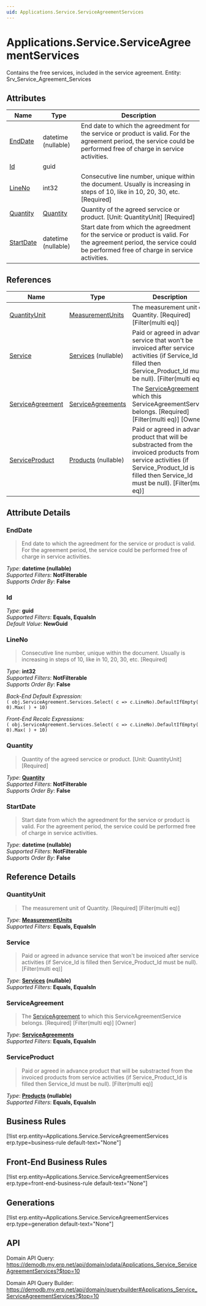 ```yaml
---
uid: Applications.Service.ServiceAgreementServices
---
```

# Applications.Service.ServiceAgreementServices

Contains the free services, included in the service agreement. Entity: Srv_Service_Agreement_Services

## Attributes

| Name | Type | Description |
| ---- | ---- | --- |
| [EndDate](Applications.Service.ServiceAgreementServices.md#enddate) | datetime (nullable) | End date to which the agreedment for the service or product is valid. For the agreement period, the service could be performed free of charge in service activities. 
| [Id](Applications.Service.ServiceAgreementServices.md#id) | guid |  
| [LineNo](Applications.Service.ServiceAgreementServices.md#lineno) | int32 | Consecutive line number, unique within the document. Usually is increasing in steps of 10, like in 10, 20, 30, etc. [Required] 
| [Quantity](Applications.Service.ServiceAgreementServices.md#quantity) | [Quantity](../data-types.md#quantity) | Quantity of the agreed servcice or product. [Unit: QuantityUnit] [Required] 
| [StartDate](Applications.Service.ServiceAgreementServices.md#startdate) | datetime (nullable) | Start date from which the agreedment for the service or product is valid. For the agreement period, the service could be performed free of charge in service activities. 

## References

| Name | Type | Description |
| ---- | ---- | --- |
| [QuantityUnit](Applications.Service.ServiceAgreementServices.md#quantityunit) | [MeasurementUnits](General.MeasurementUnits.md) | The measurement unit of Quantity. [Required] [Filter(multi eq)] |
| [Service](Applications.Service.ServiceAgreementServices.md#service) | [Services](Applications.Service.Services.md) (nullable) | Paid or agreed in advance service that won't be invoiced after service activities (if Service_Id is filled then Service_Product_Id must be null). [Filter(multi eq)] |
| [ServiceAgreement](Applications.Service.ServiceAgreementServices.md#serviceagreement) | [ServiceAgreements](Applications.Service.ServiceAgreements.md) | The [ServiceAgreement](Applications.Service.ServiceAgreementServices.md#serviceagreement) to which this ServiceAgreementService belongs. [Required] [Filter(multi eq)] [Owner] |
| [ServiceProduct](Applications.Service.ServiceAgreementServices.md#serviceproduct) | [Products](General.Products.Products.md) (nullable) | Paid or agreed in advance product that will be substracted from the invoiced products from service activities (if Service_Product_Id is filled then Service_Id must be null). [Filter(multi eq)] |


## Attribute Details

### EndDate

> End date to which the agreedment for the service or product is valid. For the agreement period, the service could be performed free of charge in service activities.

_Type_: **datetime (nullable)**  
_Supported Filters_: **NotFilterable**  
_Supports Order By_: **False**  

### Id

_Type_: **guid**  
_Supported Filters_: **Equals, EqualsIn**  
_Default Value_: **NewGuid**  

### LineNo

> Consecutive line number, unique within the document. Usually is increasing in steps of 10, like in 10, 20, 30, etc. [Required]

_Type_: **int32**  
_Supported Filters_: **NotFilterable**  
_Supports Order By_: **False**  

_Back-End Default Expression:_  
`( obj.ServiceAgreement.Services.Select( c => c.LineNo).DefaultIfEmpty( 0).Max( ) + 10)`

_Front-End Recalc Expressions:_  
`( obj.ServiceAgreement.Services.Select( c => c.LineNo).DefaultIfEmpty( 0).Max( ) + 10)`
### Quantity

> Quantity of the agreed servcice or product. [Unit: QuantityUnit] [Required]

_Type_: **[Quantity](../data-types.md#quantity)**  
_Supported Filters_: **NotFilterable**  
_Supports Order By_: **False**  

### StartDate

> Start date from which the agreedment for the service or product is valid. For the agreement period, the service could be performed free of charge in service activities.

_Type_: **datetime (nullable)**  
_Supported Filters_: **NotFilterable**  
_Supports Order By_: **False**  


## Reference Details

### QuantityUnit

> The measurement unit of Quantity. [Required] [Filter(multi eq)]

_Type_: **[MeasurementUnits](General.MeasurementUnits.md)**  
_Supported Filters_: **Equals, EqualsIn**  

### Service

> Paid or agreed in advance service that won't be invoiced after service activities (if Service_Id is filled then Service_Product_Id must be null). [Filter(multi eq)]

_Type_: **[Services](Applications.Service.Services.md) (nullable)**  
_Supported Filters_: **Equals, EqualsIn**  

### ServiceAgreement

> The [ServiceAgreement](Applications.Service.ServiceAgreementServices.md#serviceagreement) to which this ServiceAgreementService belongs. [Required] [Filter(multi eq)] [Owner]

_Type_: **[ServiceAgreements](Applications.Service.ServiceAgreements.md)**  
_Supported Filters_: **Equals, EqualsIn**  

### ServiceProduct

> Paid or agreed in advance product that will be substracted from the invoiced products from service activities (if Service_Product_Id is filled then Service_Id must be null). [Filter(multi eq)]

_Type_: **[Products](General.Products.Products.md) (nullable)**  
_Supported Filters_: **Equals, EqualsIn**  



## Business Rules

[!list erp.entity=Applications.Service.ServiceAgreementServices erp.type=business-rule default-text="None"]

## Front-End Business Rules

[!list erp.entity=Applications.Service.ServiceAgreementServices erp.type=front-end-business-rule default-text="None"]

## Generations

[!list erp.entity=Applications.Service.ServiceAgreementServices erp.type=generation default-text="None"]

## API

Domain API Query:
<https://demodb.my.erp.net/api/domain/odata/Applications_Service_ServiceAgreementServices?$top=10>

Domain API Query Builder:
<https://demodb.my.erp.net/api/domain/querybuilder#Applications_Service_ServiceAgreementServices?$top=10>

